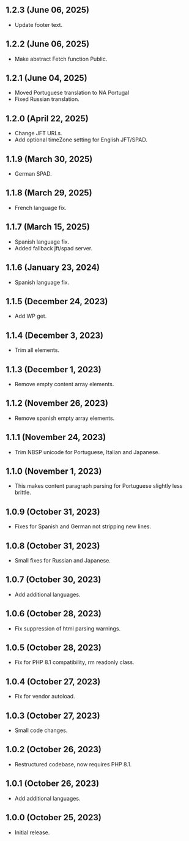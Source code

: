 ## 1.2.3  (June 06, 2025)
* Update footer text.

## 1.2.2  (June 06, 2025)
* Make abstract Fetch function Public.

## 1.2.1  (June 04, 2025)
* Moved Portuguese translation to NA Portugal
* Fixed Russian translation.

## 1.2.0  (April 22, 2025)
* Change JFT URLs.
* Add optional timeZone setting for English JFT/SPAD.

## 1.1.9  (March 30, 2025)
* German SPAD.

## 1.1.8  (March 29, 2025)
* French language fix.

## 1.1.7 (March 15, 2025)
* Spanish language fix.
* Added fallback jft/spad server.

## 1.1.6 (January 23, 2024)
* Spanish language fix.

## 1.1.5 (December 24, 2023)
* Add WP get.

## 1.1.4 (December 3, 2023)
* Trim all elements.

## 1.1.3 (December 1, 2023)
* Remove empty content array elements.

## 1.1.2 (November 26, 2023)
* Remove spanish empty array elements.

## 1.1.1 (November 24, 2023)
* Trim NBSP unicode for Portuguese, Italian and Japanese.

## 1.1.0 (November 1, 2023)
* This makes content paragraph parsing for Portuguese slightly less brittle.

## 1.0.9 (October 31, 2023)
* Fixes for Spanish and German not stripping new lines.

## 1.0.8 (October 31, 2023)
* Small fixes for Russian and Japanese.

## 1.0.7 (October 30, 2023)
* Add additional languages.

## 1.0.6 (October 28, 2023)
* Fix suppression of html parsing warnings.

## 1.0.5 (October 28, 2023)
* Fix for PHP 8.1 compatibility, rm readonly class.

## 1.0.4 (October 27, 2023)
* Fix for vendor autoload.

## 1.0.3 (October 27, 2023)
* Small code changes.

## 1.0.2 (October 26, 2023)
* Restructured codebase, now requires PHP 8.1.

## 1.0.1 (October 26, 2023)
* Add additional languages.

## 1.0.0 (October 25, 2023)
* Initial release.
